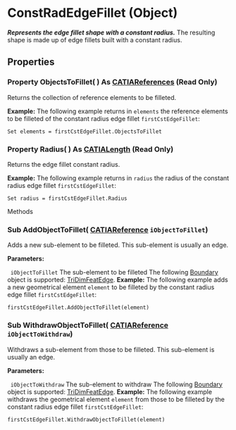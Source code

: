 # ConstRadEdgeFillet (Object)

**_Represents the edge fillet shape with a constant radius._**
The resulting shape is made up of edge fillets built with a constant radius.

## Properties

### Property **ObjectsToFillet**( ) As [CATIAReferences](../InfInterfaces/interface_References_21842.md) (Read Only)

Returns the collection of reference elements to be filleted.

**Example:**     The following example returns in `elements` the reference elements to be filleted of the constant radius edge fillet `firstCstEdgeFillet`:

```VBScript
Set elements = firstCstEdgeFillet.ObjectsToFillet

```

### Property **Radius**( ) As [CATIALength](../KnowledgeInterfaces/interface_Length_8108.md) (Read Only)

Returns the edge fillet constant radius.

**Example:**     The following example returns in `radius` the radius of the constant radius edge fillet `firstCstEdgeFillet`:

```VBScript
Set radius = firstCstEdgeFillet.Radius

```

Methods

### Sub **AddObjectToFillet**( [CATIAReference](../InfInterfaces/interface_Reference_17481.md)  `iObjectToFillet`)

Adds a new sub-element to be filleted. This sub-element is usually an edge.

**Parameters:**

` iObjectToFillet`      The sub-element to be filleted
The following
[Boundary](../MecModInterfaces/interface_Boundary_14542.md) object is supported: [TriDimFeatEdge](../MecModInterfaces/interface_TriDimFeatEdge_39030.md).  **Example:**     The following example adds a new geometrical element `element` to be filleted by the constant radius edge fillet `firstCstEdgeFillet`:

```VBScript
firstCstEdgeFillet.AddObjectToFillet(element)

```

### Sub **WithdrawObjectToFillet**( [CATIAReference](../InfInterfaces/interface_Reference_17481.md)  `iObjectToWithdraw`)

Withdraws a sub-element from those to be filleted. This sub-element is usually an edge.

**Parameters:**

` iObjectToWithdraw`      The sub-element to withdraw
The following
[Boundary](../MecModInterfaces/interface_Boundary_14542.md) object is supported: [TriDimFeatEdge](../MecModInterfaces/interface_TriDimFeatEdge_39030.md).  **Example:**     The following example withdraws the geometrical element `element` from those to be filleted by the constant radius edge fillet `firstCstEdgeFillet`:

```VBScript
firstCstEdgeFillet.WithdrawObjectToFillet(element)

```